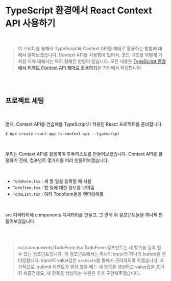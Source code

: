 # TypeScript 환경에서 React Context API 사용하기

<br />

> 이 스터디를 통해서 TypeScript와 Context API를 제대로 활용하는 방법에 대해서 알아보겠습니다. Context API를 사용함에 있어서, 코드 구조를 어떻게 가져갈 지에 대해서는 딱히 정해진 방법이 없습니다. 모든 내용은 [TypeScript 환경에서 리액트 Context API 제대로 활용하기](https://velog.io/@velopert/typescript-context-api)을 기반해서 작성합니다.

<br />
<br />


## 프로젝트 세팅

<br />

먼저, Context API를 연습해볼 TypeScript가 적용된 React 프로젝트를 준비합니다.

```
$ npx create-react-app ts-context-api --typescript
```

<br />

우리는 Context API를 활용하여 투두리스트를 만들어보겠습니다. Context API를 활용하기 전에, 컴포넌트 몇가지를 미리 만들어보겠습니다.

<br />

 - `TodoForm.tsx` : 새 할 일을 등록할 때 사용
 - `TodoItem.tsx` : 할 일에 대한 정보를 보여줌
 - `TodoList.tsx` : 여러 TodoItem들을 렌더링해줌

<br />

src 디렉터리에 components 디렉터리를 만들고, 그 안에 위 컴포넌트들을 하나씩 만들어보겠습니다.

<br />
<br />

> src/components/TodoForm.tsx
TodoForm 컴포넌트는 새 항목을 등록 할 수 있는 컴포넌트입니다. 이 컴포넌트에서는 하나의 input과 하나의 button을 렌더링합니다. input의 value값은 `useState`를 통해서 관리하도록 하겠습니다. 추가적으로, submit 이벤트가 발생 했을 때는 새 항목을 생성하고 value값을 초기화 해줄건데요, 새 항목을 생성하는 부분은  추후 구현해주겠습니다.

<br />

